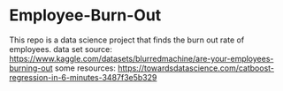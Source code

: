 # Employee-Burn-Out
This repo is a data science project that finds the burn out rate of employees.
data set source: https://www.kaggle.com/datasets/blurredmachine/are-your-employees-burning-out
some resources:
https://towardsdatascience.com/catboost-regression-in-6-minutes-3487f3e5b329
